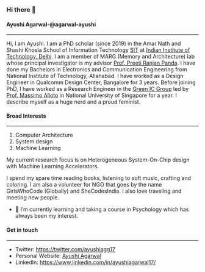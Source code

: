 ### Hi there 👋

#### Ayushi Agarwal-@agarwal-ayushi
___

Hi, I am Ayushi. I am a PhD scholar (since 2019) in the Amar Nath and Shashi Khosla School of Information Technology [SIT](http://www.sit.iitd.ac.in/) at [Indian Institute of Technology, Delhi](http://www.iitd.ac.in/). I am a member of MARG (Memory and Architecture) lab whose principal investigator is my advisor [Prof. Preeti Ranjan Panda](https://www.cse.iitd.ac.in/~panda). I have done my Bachelors in Electronics and Communication Engineering from National Institute of Technology, Allahabad. I have worked as a Design Engineer in Qualcomm Design Center, Bangalore for 3 years. Before joining PhD, I have worked as a Research Engineer in the [Green IC Group](http://www.green-ic.org/) led by [Prof. Massimo Alioto](https://www.eng.nus.edu.sg/ece/staff/massimo-bruno-alioto/) in National University of Singapore for a year.
I describe myself as a huge nerd and a proud feminist. 

#### Broad Interests
___

1) Computer Architecture
2) System design
3) Machine Learning

My current research focus is on Heterogeneous System-On-Chip design with Machine Learning Accelerators.

I spend my spare time reading books, listening to soft music, crafting and coloring. I am also a volunteer for NGO that goes by the name GirlsWhoCode (Globally) and SheCodesIndia. I also love traveling and meeting new people.

- 🌱 I’m currently learning and taking a course in Psychology which has always been my interest. 

#### Get in touch
___

- Twitter: https://twitter.com/ayushiagg17
- Personal Website: [Ayushi Agarwal](https://cse.iitd.ac.in/~anz188503)
- LinkedIn: https://www.linkedin.com/in/ayushiagarwal17/


<!--
**agarwal-ayushi/agarwal-ayushi** is a ✨ _special_ ✨ repository because its `README.md` (this file) appears on your GitHub profile.

Here are some ideas to get you started:

- 🔭 I’m currently working on ...
- 🌱 I’m currently learning ...
- 👯 I’m looking to collaborate on ...
- 🤔 I’m looking for help with ...
- 💬 Ask me about ...
- 📫 How to reach me: ...
- 😄 Pronouns: ...
- ⚡ Fun fact: ...
-->
